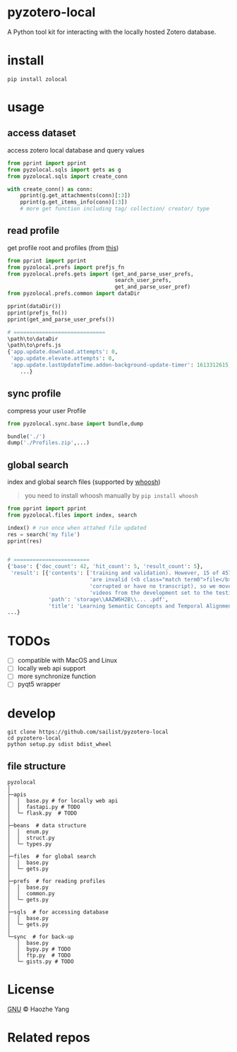 # pyzotero-local

A Python tool kit for interacting with the locally hosted Zotero database.


# install
```shell script
pip install zolocal
```
 
 
# usage

## access dataset
access zotero local database and query values
```python
from pprint import pprint
from pyzolocal.sqls import gets as g
from pyzolocal.sqls import create_conn

with create_conn() as conn:
    pprint(g.get_attachments(conn)[:3])
    pprint(g.get_items_info(conn)[:3])
    # more get function including tag/ collection/ creator/ type
```

## read profile
get profile root and profiles (from [this](https://www.zotero.org/support/kb/profile_directory))
```python
from pprint import pprint
from pyzolocal.prefs import prefjs_fn
from pyzolocal.prefs.gets import (get_and_parse_user_prefs,
                                  search_user_prefs,
                                  get_and_parse_user_pref)
from pyzolocal.prefs.common import dataDir

pprint(dataDir())
pprint(prefjs_fn())
pprint(get_and_parse_user_prefs())

# =============================
\path\to\dataDir
\path\to\prefs.js
{'app.update.download.attempts': 0,
 'app.update.elevate.attempts': 0,
 'app.update.lastUpdateTime.addon-background-update-timer': 1613312615,
    ...}
```

## sync profile
compress your user Profile
```python
from pyzolocal.sync.base import bundle,dump

bundle('./')
dump('./Profiles.zip',...)
```


## global search
index and global search files (supported by [whoosh](https://github.com/mchaput/whoosh))

> you need to install whoosh manually by `pip install whoosh`

```python
from pprint import pprint
from pyzolocal.files import index, search

index() # run once when attahed file updated
res = search('my file')
pprint(res)


# ========================
{'base': {'doc_count': 42, 'hit_count': 5, 'result_count': 5},
 'result': [{'contents': ['training and validation). However, 15 of 457 videos '
                          'are invalid (<b class="match term0">file</b> '
                          'corrupted or have no transcript), so we move 15 '
                          'videos from the development set to the testing'],
             'path': 'storage\\AAZW6H2B\\... .pdf',
             'title': 'Learning Semantic Concepts and Temporal Alignment'},
...}
```  


# TODOs
 - [ ] compatible with MacOS and Linux
 - [ ] locally web api support
 - [ ] more synchronize function
 - [ ] pyqt5 wrapper

# develop

```shell script
git clone https://github.com/sailist/pyzotero-local
cd pyzotero-local
python setup.py sdist bdist_wheel
```

## file structure
```
pyzolocal
│
├─apis
│  │  base.py # for locally web api
│  │  fastapi.py # TODO
│  └─ flask.py  # TODO
│
├─beans  # data structure
│  │  enum.py
│  │  struct.py
│  └─ types.py
│
├─files  # for global search
│  │  base.py
│  └─ gets.py
│
├─prefs  # for reading profiles 
│  │  base.py
│  │  common.py
│  └─ gets.py
│
├─sqls  # for accessing database 
│  │  base.py 
│  └─ gets.py
│
└─sync  # for back-up
   │  base.py
   │  bypy.py # TODO
   │  ftp.py  # TODO 
   └─ gists.py # TODO
```


# License
 
 [GNU](./LICENSE) © Haozhe Yang
 
  
# Related repos

 